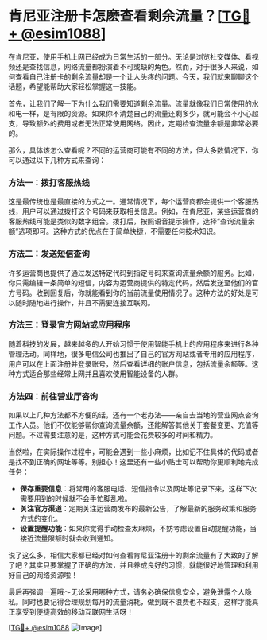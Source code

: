 # 肯尼亚注册卡怎麽查看剩余流量？[[TG💪+ @esim1088](https://t.me/s/esim1088)]

在肯尼亚，使用手机上网已经成为日常生活的一部分。无论是浏览社交媒体、看视频还是查找信息，网络流量都扮演着不可或缺的角色。然而，对于很多人来说，如何查看自己注册卡的剩余流量却是一个让人头疼的问题。今天，我们就来聊聊这个话题，希望能帮助大家轻松掌握这一技能。

首先，让我们了解一下为什么我们需要知道剩余流量。流量就像我们日常使用的水和电一样，是有限的资源。如果你不清楚自己的流量还剩多少，就可能会不小心超支，导致额外的费用或者无法正常使用网络。因此，定期检查流量余额是非常必要的。

那么，具体该怎么查看呢？不同的运营商可能有不同的方法，但大多数情况下，你可以通过以下几种方式来查询：

### 方法一：拨打客服热线

这是最传统也是最直接的方式之一。通常情况下，每个运营商都会提供一个客服热线，用户可以通过拨打这个号码来获取相关信息。例如，在肯尼亚，某些运营商的客服热线可能是类似的数字组合。拨打后，按照语音提示操作，选择“查询流量余额”选项即可。这种方式的优点在于简单快捷，不需要任何技术知识。

### 方法二：发送短信查询

许多运营商也提供了通过发送特定代码到指定号码来查询流量余额的服务。比如，你只需编辑一条简单的短信，内容为运营商提供的特定代码，然后发送至他们的官方号码。收到回复后，你就能看到你的当前流量使用情况了。这种方法的好处是可以随时随地进行操作，并且不需要连接互联网。

### 方法三：登录官方网站或应用程序

随着科技的发展，越来越多的人开始习惯于使用智能手机上的应用程序来进行各种管理活动。同样地，很多电信公司也推出了自己的官方网站或者专用的应用程序，用户可以在上面注册并登录账号，然后查看详细的账户信息，包括流量余额等。这种方式适合那些经常上网并且喜欢使用智能设备的人群。

### 方法四：前往营业厅咨询

如果以上几种方法都不方便的话，还有一个老办法——亲自去当地的营业网点咨询工作人员。他们不仅能够帮你查询流量余额，还能解答其他关于套餐变更、充值等问题。不过需要注意的是，这种方式可能会花费较多的时间和精力。

当然啦，在实际操作过程中，可能会遇到一些小麻烦，比如记不住具体的代码或者是找不到正确的网址等等。别担心！这里还有一些小贴士可以帮助你更顺利地完成任务：

- **保存重要信息**：将常用的客服电话、短信指令以及网址等记录下来，这样下次需要用到的时候就不会手忙脚乱啦。
- **关注官方渠道**：定期关注运营商发布的最新公告，了解最新的服务政策和服务方式的变化。
- **设置提醒功能**：如果你觉得手动检查太麻烦，不妨考虑设置自动提醒功能，当接近流量限额时就会收到通知。

说了这么多，相信大家都已经对如何查看肯尼亚注册卡的剩余流量有了大致的了解了吧？其实只要掌握了正确的方法，并且养成良好的习惯，就能很好地管理和利用好自己的网络资源啦！

最后再强调一遍哦～无论采用哪种方式，请务必确保信息安全，避免泄露个人隐私。同时也要记得合理规划每月的流量消耗，做到既不浪费也不超支，这样才能真正享受到便捷高效的移动互联网生活呀！

[[TG💪+ @esim1088](https://t.me/s/esim1088) ![Image](https://i.postimg.cc/4NQfJmqS/Snipaste-2025-05-13-00-14-12.png)]